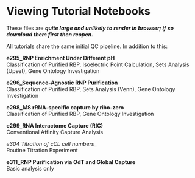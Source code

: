# __Viewing Tutorial Notebooks__  
  
These files are ___quite large and unlikely to render in browser; if so download them first then reopen.___  
  
All tutorials share the same initial QC pipeline. In addition to this:  
  
__e295_RNP Enrichment Under Different pH__  
Classification of Purified RBP, Isoelectric Point Calculation, Sets Analysis (Upset), Gene Ontology Investigation  
  
__e296_Sequence-Agnostic RNP Purification__  
Classification of Purified RBP, Sets Analysis (Venn), Gene Ontology Investigation  
  
__e298_MS rRNA-specific capture by ribo-zero__  
Classification of Purified RBP, Gene Ontology Investigation  
  
__e299_RNA Interactome Capture (RIC)__  
Conventional Affinity Capture Analysis  
  
__e304_ Titration of cCL cell numbers__  
Routine Titration Experiment  
  
__e311_RNP Purification via OdT and Global Capture__  
Basic analysis only  
